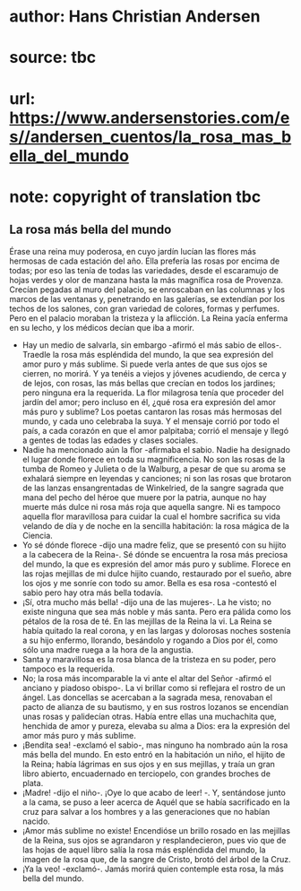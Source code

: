 # author: Hans Christian Andersen
# source: tbc
# url: https://www.andersenstories.com/es//andersen_cuentos/la_rosa_mas_bella_del_mundo
# note: copyright of translation tbc

## La rosa más bella del mundo 

Érase una reina muy poderosa, en cuyo jardín lucían las flores más
hermosas de cada estación del año. Ella prefería las rosas por encima de
todas; por eso las tenía de todas las variedades, desde el escaramujo de
hojas verdes y olor de manzana hasta la más magnífica rosa de Provenza.
Crecían pegadas al muro del palacio, se enroscaban en las columnas y los
marcos de las ventanas y, penetrando en las galerías, se extendían por
los techos de los salones, con gran variedad de colores, formas y
perfumes.
Pero en el palacio moraban la tristeza y la aflicción. La Reina yacía
enferma en su lecho, y los médicos decían que iba a morir.
- Hay un medio de salvarla, sin embargo -afirmó el más sabio de ellos-.
Traedle la rosa más espléndida del mundo, la que sea expresión del amor
puro y más sublime. Si puede verla antes de que sus ojos se cierren, no
morirá.
Y ya tenéis a viejos y jóvenes acudiendo, de cerca y de lejos, con
rosas, las más bellas que crecían en todos los jardines; pero ninguna
era la requerida. La flor milagrosa tenía que proceder del jardín del
amor; pero incluso en él, ¿qué rosa era expresión del amor más puro y
sublime?
Los poetas cantaron las rosas más hermosas del mundo, y cada uno
celebraba la suya. Y el mensaje corrió por todo el país, a cada corazón
en que el amor palpitaba; corrió el mensaje y llegó a gentes de todas
las edades y clases sociales.
- Nadie ha mencionado aún la flor -afirmaba el sabio. Nadie ha designado
el lugar donde florece en toda su magnificencia. No son las rosas de la
tumba de Romeo y Julieta o de la Walburg, a pesar de que su aroma se
exhalará siempre en leyendas y canciones; ni son las rosas que brotaron
de las lanzas ensangrentadas de Winkelried, de la sangre sagrada que
mana del pecho del héroe que muere por la patria, aunque no hay muerte
más dulce ni rosa más roja que aquella sangre. Ni es tampoco aquella
flor maravillosa para cuidar la cual el hombre sacrifica su vida velando
de día y de noche en la sencilla habitación: la rosa mágica de la
Ciencia.
- Yo sé dónde florece -dijo una madre feliz, que se presentó con su
hijito a la cabecera de la Reina-. Sé dónde se encuentra la rosa más
preciosa del mundo, la que es expresión del amor más puro y sublime.
Florece en las rojas mejillas de mi dulce hijito cuando, restaurado por
el sueño, abre los ojos y me sonríe con todo su amor.
Bella es esa rosa -contestó el sabio pero hay otra más bella todavía.
- ¡Sí, otra mucho más bella! -dijo una de las mujeres-. La he visto; no
existe ninguna que sea más noble y más santa. Pero era pálida como los
pétalos de la rosa de té. En las mejillas de la Reina la vi. La Reina se
había quitado la real corona, y en las largas y dolorosas noches
sostenía a su hijo enfermo, llorando, besándolo y rogando a Dios por él,
como sólo una madre ruega a la hora de la angustia.
- Santa y maravillosa es la rosa blanca de la tristeza en su poder, pero
tampoco es la requerida.
- No; la rosa más incomparable la vi ante el altar del Señor -afirmó el
anciano y piadoso obispo-. La vi brillar como si reflejara el rostro de
un ángel. Las doncellas se acercaban a la sagrada mesa, renovaban el
pacto de alianza de su bautismo, y en sus rostros lozanos se encendían
unas rosas y palidecían otras. Había entre ellas una muchachita que,
henchida de amor y pureza, elevaba su alma a Dios: era la expresión del
amor más puro y más sublime.
- ¡Bendita sea! -exclamó el sabio-, mas ninguno ha nombrado aún la rosa
más bella del mundo.
En esto entró en la habitación un niño, el hijito de la Reina; había
lágrimas en sus ojos y en sus mejillas, y traía un gran libro abierto,
encuadernado en terciopelo, con grandes broches de plata.
- ¡Madre! -dijo el niño-. ¡Oye lo que acabo de leer! -. Y, sentándose
junto a la cama, se puso a leer acerca de Aquél que se había sacrificado
en la cruz para salvar a los hombres y a las generaciones que no habían
nacido.
- ¡Amor más sublime no existe!
Encendióse un brillo rosado en las mejillas de la Reina, sus ojos se
agrandaron y resplandecieron, pues vio que de las hojas de aquel libro
salía la rosa más espléndida del mundo, la imagen de la rosa que, de la
sangre de Cristo, brotó del árbol de la Cruz.
- ¡Ya la veo! -exclamó-. Jamás morirá quien contemple esta rosa, la más
bella del mundo.
